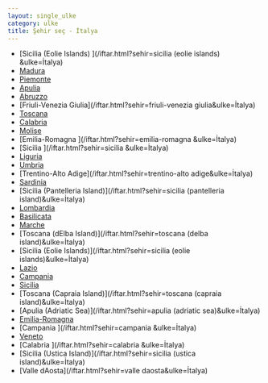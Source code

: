 ```yaml
---
layout: single_ulke
category: ulke
title: Şehir seç - İtalya
---
```

* [Sicilia (Eolie Islands) ](/iftar.html?sehir=sicilia (eolie islands) &ulke=İtalya)
* [Madura](/iftar.html?sehir=madura&ulke=İtalya)
* [Piemonte](/iftar.html?sehir=piemonte&ulke=İtalya)
* [Apulia](/iftar.html?sehir=apulia&ulke=İtalya)
* [Abruzzo](/iftar.html?sehir=abruzzo&ulke=İtalya)
* [Friuli-Venezia Giulia](/iftar.html?sehir=friuli-venezia giulia&ulke=İtalya)
* [Toscana](/iftar.html?sehir=toscana&ulke=İtalya)
* [Calabria](/iftar.html?sehir=calabria&ulke=İtalya)
* [Molise](/iftar.html?sehir=molise&ulke=İtalya)
* [Emilia-Romagna ](/iftar.html?sehir=emilia-romagna &ulke=İtalya)
* [Sicilia ](/iftar.html?sehir=sicilia &ulke=İtalya)
* [Liguria](/iftar.html?sehir=liguria&ulke=İtalya)
* [Umbria](/iftar.html?sehir=umbria&ulke=İtalya)
* [Trentino-Alto Adige](/iftar.html?sehir=trentino-alto adige&ulke=İtalya)
* [Sardinia](/iftar.html?sehir=sardinia&ulke=İtalya)
* [Sicilia (Pantelleria Island)](/iftar.html?sehir=sicilia (pantelleria island)&ulke=İtalya)
* [Lombardia](/iftar.html?sehir=lombardia&ulke=İtalya)
* [Basilicata](/iftar.html?sehir=basilicata&ulke=İtalya)
* [Marche](/iftar.html?sehir=marche&ulke=İtalya)
* [Toscana (dElba Island)](/iftar.html?sehir=toscana (delba island)&ulke=İtalya)
* [Sicilia (Eolie Islands)](/iftar.html?sehir=sicilia (eolie islands)&ulke=İtalya)
* [Lazio](/iftar.html?sehir=lazio&ulke=İtalya)
* [Campania](/iftar.html?sehir=campania&ulke=İtalya)
* [Sicilia](/iftar.html?sehir=sicilia&ulke=İtalya)
* [Toscana (Capraia Island)](/iftar.html?sehir=toscana (capraia island)&ulke=İtalya)
* [Apulia (Adriatic Sea)](/iftar.html?sehir=apulia (adriatic sea)&ulke=İtalya)
* [Emilia-Romagna](/iftar.html?sehir=emilia-romagna&ulke=İtalya)
* [Campania ](/iftar.html?sehir=campania &ulke=İtalya)
* [Veneto](/iftar.html?sehir=veneto&ulke=İtalya)
* [Calabria ](/iftar.html?sehir=calabria &ulke=İtalya)
* [Sicilia (Ustica Island)](/iftar.html?sehir=sicilia (ustica island)&ulke=İtalya)
* [Valle dAosta](/iftar.html?sehir=valle daosta&ulke=İtalya)
